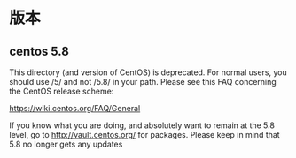 
版本
=====

centos 5.8 
-----------


This directory (and version of CentOS) is deprecated.  For normal users,
you should use /5/ and not /5.8/ in your path. Please see this FAQ
concerning the CentOS release scheme:

https://wiki.centos.org/FAQ/General

If you know what you are doing, and absolutely want to remain at the 5.8
level, go to http://vault.centos.org/ for packages. Please keep in mind that 5.8 no longer gets any updates




